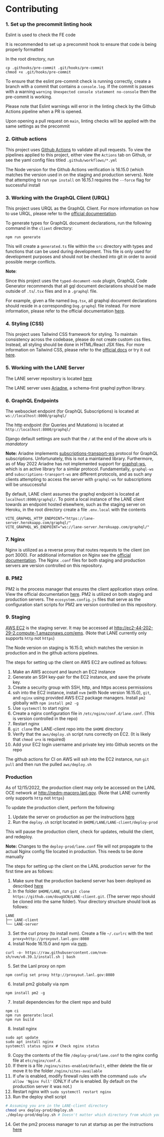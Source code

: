 # Contributing

### 1. Set up the precommit linting hook

Eslint is used to check the FE code

It is recommended to set up a precommit hook to ensure that code is being properly formatted

In the root directory, run

```
cp .githooks/pre-commit .git/hooks/pre-commit
chmod +x .git/hooks/pre-commit
```

To ensure that the eslint pre-commit check is running correctly, create a branch with a commit that contains a `console.log`. If the commit is passes with a warning `warning Unexpected console statement no-console` then the pre-commit is working.

Please note that Eslint warnings will error in the linting check by the Github Actions pipeline when a PR is opened.

Upon opening a pull request on `main`, linting checks will be applied with the same settings as the precommit

### 2. Github actions

This project uses [Github Actions](https://docs.github.com/en/actions) to validate all pull requests. To view the pipelines applied to this project, either view the `Actions` tab on Github, or see the yaml config files titled `.github/workflows/*.yml`

The Node version for the Github Actions verification is 16.15.0 (which matches the version used in on the staging and production servers). Note that attempting to run `npm install` on 16.15.1 requires the `--force` flag for successful install

### 3. Working with the GraphQL Client (URQL)

This project uses URQL as the GraphQL Client. For more information on how to use URQL, please refer to the [official documentation](https://formidable.com/open-source/urql/docs/basics/react-preact/#run-a-first-query).

To generate types for GraphQL document declarations, run the following command in the `client` directory:

```
npm run generate
```

This will create a `generated.ts` file within the `src` directory with types and functions that can be used during development. This file is only used for development purposes and should not be checked into git in order to avoid possible merge conflicts.

**Note**:

Since this project uses the `typed-document-node` plugin, GraphQL Code Generator recommends that all gql document declarations should be made outside of `.ts`/`.tsx` files and in a `.graphql` file.

For example, given a file named `Dog.tsx`, all graphql document declarations should reside in a corresponding `Dog.graphql` file instead. For more information, please refer to the official documentation [here](https://www.graphql-code-generator.com/docs/guides/react#apollo-and-urql).

### 4. Styling (CSS)

This project uses Tailwind CSS framework for styling. To maintain consistency across the codebase, please do not create custom css files. Instead, all styling should be done in HTML/React JSX files. For more information on Tailwind CSS, please refer to the [official docs](https://tailwindcss.com/docs/utility-first) or try it out [here](https://play.tailwindcss.com/).

### 5. Working with the LANE Server

The LANE server repository is located [here](https://github.com/dougUCN/LANE-server)

The LANE server uses [Ariadne](https://ariadnegraphql.org/), a schema-first graphql python library.

### 6. GraphQL Endpoints

The websocket endpoint (for GraphQL Subscriptions) is located at `ws://localhost:8000/graphql/`

The http endpoint (for Queries and Mutations) is located at `http://localhost:8000/graphql/`

Django default settings are such that the `/` at the end of the above urls is _mandatory_

**Note:** Ariadne implements [subscriptions-transport-ws](https://github.com/apollographql/subscriptions-transport-ws/blob/master/PROTOCOL.md) protocol for GraphQL subscriptions. Unfortunately, this is not a maintained library. Furthermore, as of May 2022 Ariadne has not implemented support for [graphql-ws](https://github.com/enisdenjo/graphql-ws), which is an active library for a similar protocol. Fundamentally, `graphql-ws` and `subscriptions-transport-ws` are different protocols, and as such any clients attempting to access the server with `graphql-ws` for subscriptions will be unsuccessful

By default, LANE client assumes the graphql endpoint is located at `localhost:8000/graphql/`. To point a local instance of the LANE client towards an endpoint hosted elsewhere, such as the staging server on Heroku, in the root directory create a file `.env.local` with the contents

```
VITE_GRAPHQL_HTTP_ENDPOINT="https://lane-server.herokuapp.com/graphql/"
VITE_GRAPHQL_WS_ENDPOINT="ws://lane-server.herokuapp.com/graphql/"
```

### 7. Nginx

Nginx is utilized as a reverse proxy that routes requests to the client (on port 3000). For additional information on Nginx see the [official documentation](https://www.nginx.com/resources/wiki/start/). The Nginx `.conf` files for both staging and production servers are version controlled on this repository.

### 8. PM2

PM2 is the process manager that ensures the client application stays online. View the official documentation [here](https://pm2.keymetrics.io/docs/usage/quick-start/). PM2 is utilized on both staging and production servers. The `ecosystem.config.js` files that serve as the configuration start scripts for PM2 are version controlled on this repository.

### 9. Staging

[AWS EC2](https://aws.amazon.com/ec2/) is the staging server. It may be accessed at http://ec2-44-202-29-2.compute-1.amazonaws.com/ems. (Note that LANE currently only supports `http` not `https`)

The Node version on staging is 16.15.0, which matches the version in production and in the github actions pipelines.

The steps for setting up the client on AWS EC2 are outlined as follows:

1. Make an AWS account and launch an EC2 instance
2. Generate an SSH key-pair for the EC2 instance, and save the private key.
3. Create a security group with SSH, http, and https access permissions
4. ssh into the EC2 instance, install `nvm` (with Node version 16.15.0), `git`, and `nginx` using provided AWS EC2 package managers. Install `pm2` globally with `npm install pm2 -g`
5. Use `systemctl` to start nginx
6. Create a nginx configuration file in `/etc/nginx/conf.d/lane.conf`. (This is version controlled in the repo)
7. Restart nginx
8. `git clone` the LANE-client repo into the `$HOME` directory
9. Verify that the `aws/deploy.sh` script runs correctly on EC2. (It is likely that `chmod u+x` is required)
10. Add your EC2 login username and private key into Github secrets on the repo

The github actions for CI on AWS will ssh into the EC2 instance, run `git pull` and then run the pulled `aws/deploy.sh`

### Production

As of 12/15/2022, the production client may only be accessed on the LANL OCE network at http://nedm-macpro.lanl.gov. (Note that LANE currently only supports `http` not `https`)

To update the production client, perform the following:

1. Update the server on production as per the instructions [here](https://github.com/dougUCN/LANE-server)
2. Run the `deploy.sh` script located in `$HOME/LANE/LANE-client/deploy-prod`

This will pause the production client, check for updates, rebuild the client, and redeploy.

**Note:** Changes to the `deploy-prod/lane.conf` file will not propagate to the actual Nginx config file located in production. This needs to be done manually

The steps for setting up the client on the LANL production server for the first time are as follows:

1. Make sure that the production backend server has been deployed as described [here](https://github.com/dougUCN/LANE-server)
2. In the folder `$HOME/LANE`, run `git clone https://github.com/dougUCN/LANE-client.git`. (The server repo should be cloned into the same folder). Your directory structure should look as follows:

```
LANE
├── LANE-client
└── LANE-server
```

3. Set the curl proxy (to install nvm). Create a file `~/.curlrc` with the text `proxy=http://proxyout.lanl.gov:8080`
4. Install Node 16.15.0 and npm via [nvm](https://github.com/nvm-sh/nvm).

```
curl -o- https://raw.githubusercontent.com/nvm-sh/nvm/v0.39.1/install.sh | bash
```

5. Set the Lanl proxy on npm

```
npm config set proxy http://proxyout.lanl.gov:8080
```

6. Install pm2 globally via npm

```
npm install pm2 -g
```

7. Install dependencies for the client repo and build

```
npm ci
npm run generate:local
npm run build
```

8. Install nginx

```
sudo apt update
sudo apt install nginx
systemctl status nginx # Check nginx status
```

9.  Copy the contents of the file `/deploy-prod/lane.conf` to the nginx config file at `etc/nginx/conf.d`.
10. If there is a file `/nginx/sites-enabled/default`, either delete the file or move it to the folder `/nginx/sites-available`
11. If ufw is enabled, modify firewall rules with the command `sudo ufw allow 'Nginx Full'` (ONLY if ufw is enabled. By default on the production server it was not.)
12. Restart nginx with `sudo systemctl restart nginx`
13. Run the deploy shell script

```bash
# Assuming you are in the LANE-client directory
chmod u+x deploy-prod/deploy.sh
./deploy-prod/deploy.sh # Doesn't matter which directory from which you call deploy.sh
```

14. Get the pm2 process manager to run at startup as per the instructions [here](https://pm2.keymetrics.io/docs/usage/startup/)
